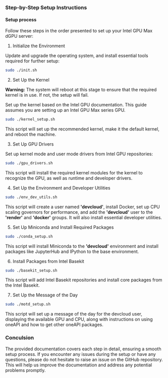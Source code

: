 ### Step-by-Step Setup Instructions

#### Setup process

Follow these steps in the order presented to set up your Intel GPU Max dGPU server:

1.  Initialize the Environment

Update and upgrade the operating system, and install essential tools required for further setup:

```bash
sudo ./init.sh
```

2.  Set Up the Kernel

**Warning:** The system will reboot at this stage to ensure that the required kernel is in use. If not, the setup will fail.

Set up the kernel based on the Intel GPU documentation. This guide assumes you are setting up an Intel GPU Max series GPU.

```bash
sudo ./kernel_setup.sh
```

This script will set up the recommended kernel, make it the default kernel, and reboot the machine.

3.  Set Up GPU Drivers

Set up kernel mode and user mode drivers from Intel GPU repositories:

```bash
sudo ./gpu_drivers.sh
```

This script will install the required kernel modules for the kernel to recognize the GPU, as well as runtime and developer drivers.

4.  Set Up the Environment and Developer Utilities

```bash
sudo ./env_dev_utils.sh
```

This script will create a user named **'devcloud'**, install Docker, set up CPU scaling governors for performance, and add the **'devcloud'** user to the **'render'** and **'docker'** groups. It will also install essential developer utilities.

5.  Set Up Miniconda and Install Required Packages

```bash
sudo ./conda_setup.sh
```

This script will install Miniconda to the **'devcloud'** environment and install packages like JupyterHub and IPython to the base environment.

6.  Install Packages from Intel Basekit

```bash
sudo ./basekit_setup.sh
```

This script will add Intel Basekit repositories and install core packages from the Intel Basekit.

7.  Set Up the Message of the Day

```bash
sudo ./motd_setup.sh
```

This script will set up a message of the day for the devcloud user, displaying the available GPU and CPU, along with instructions on using oneAPI and how to get other oneAPI packages.

### Conculsion

The provided documentation covers each step in detail, ensuring a smooth setup process. If you encounter any issues during the setup or have any questions, please do not hesitate to raise an issue on the GitHub repository. This will help us improve the documentation and address any potential problems promptly.
